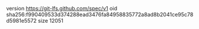 version https://git-lfs.github.com/spec/v1
oid sha256:f990409533d374288ead3476fa84958835772a8ad8b2041ce95c78d5981e5572
size 12051
